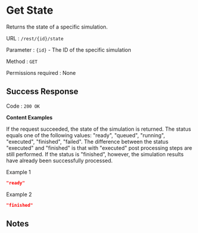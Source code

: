 # Get State
Returns the state of a specific simulation.

URL : `/rest/{id}/state`

Parameter : `{id}` - The ID of the specific simulation

Method : `GET`

Permissions required : None

## Success Response
Code : `200 OK`

**Content Examples**

If the request succeeded, the state of the simulation is returned.
The status equals one of the following values: "ready", "queued", "running", "executed", "finished", "failed".
The difference between the status "executed" and "finished" is that with "executed" post processing steps are still performed. If the status is "finished", however, the simulation results have already been successfully processed.

Example 1

```json
"ready"
```

Example 2

```json
"finished"
```

## Notes